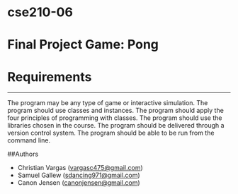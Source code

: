 # cse210-06

# Final Project Game: Pong

# Requirements
---
The program may be any type of game or interactive simulation.
The program should use classes and instances.
The program should apply the four principles of programming with classes.
The program should use the libraries chosen in the course.
The program should be delivered through a version control system.
The program should be able to be run from the command line.

##Authors
* Christian Vargas (vargasc475@gmail.com)
* Samuel Gallew (sdancing971@gmail.com)
* Canon Jensen (canonjensen@gmail.com)
